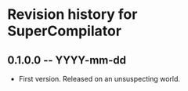 # Revision history for SuperCompilator

## 0.1.0.0 -- YYYY-mm-dd

* First version. Released on an unsuspecting world.
